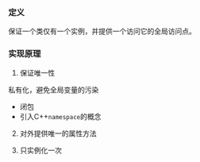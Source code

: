 ### 定义

保证一个类仅有一个实例，并提供一个访问它的全局访问点。

### 实现原理

1. 保证唯一性

私有化，避免全局变量的污染

+ 闭包
+ 引入C++`namespace`的概念

2. 对外提供唯一的属性方法

3. 只实例化一次


